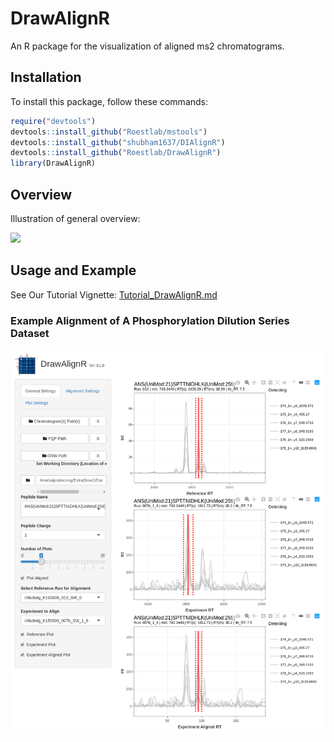 # DrawAlignR

An R package for the visualization of aligned ms2 chromatograms.

## Installation

To install this package, follow these commands:

``` r
require("devtools")
devtools::install_github("Roestlab/mstools")
devtools::install_github("shubham1637/DIAlignR")
devtools::install_github("Roestlab/DrawAlignR")
library(DrawAlignR)
```

## Overview

Illustration of general overview:

![](./inst/extdata/MAHMOODI_A_A1.PNG)

## Usage and Example

See Our Tutorial Vignette: [Tutorial_DrawAlignR.md](https://github.com/Roestlab/DrawAlignR/tree/master/vignettes/Tutorial_DrawAlignR.md)

### Example Alignment of A Phosphorylation Dilution Series Dataset

![](./inst/extdata/DrawAlignR_Alignment_Example.png)

